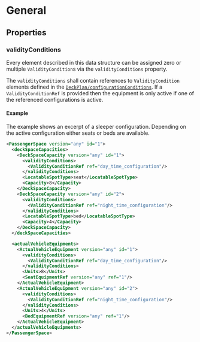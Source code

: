 # General

## Properties

### validityConditions

Every element described in this data structure can be assigned zero or multiple `ValidityCondition`s via the `validityConditions` property.

The `validityConditions` shall contain references to `ValidityCondition` elements defined in the [`DeckPlan/configurationConditions`](DECK_PLAN/DECK_PLAN.md#configurationconditions).
If a `ValidityConditionRef` is provided then the equipment is only active if one of the referenced configurations is active.

#### Example

The example shows an excerpt of a sleeper configuration. Depending on the active configuration either seats or beds are available.

```xml
<PassengerSpace version="any" id="1">
  <deckSpaceCapacities>
    <DeckSpaceCapacity version="any" id="1">
      <validityConditions>
        <ValidityConditionRef ref="day_time_configuration"/>
      </validityConditions>
      <LocatableSpotType>seat</LocatableSpotType>
      <Capacity>8</Capacity>
    </DeckSpaceCapacity>
    <DeckSpaceCapacity version="any" id="2">
      <validityConditions>
        <ValidityConditionRef ref="night_time_configuration"/>
      </validityConditions>
      <LocatableSpotType>bed</LocatableSpotType>
      <Capacity>4</Capacity>
    </DeckSpaceCapacity>
  </deckSpaceCapacities>

  <actualVehicleEquipments>
    <ActualVehicleEquipment version="any" id="1">
      <validityConditions>
        <ValidityConditionRef ref="day_time_configuration"/>
      </validityConditions>
      <Units>8</Units>
      <SeatEquipmentRef version="any" ref="1"/>
    </ActualVehicleEquipment>
    <ActualVehicleEquipment version="any" id="2">
      <validityConditions>
        <ValidityConditionRef ref="night_time_configuration"/>
      </validityConditions>
      <Units>4</Units>
      <BedEquipmentRef version="any" ref="1"/>
    </ActualVehicleEquipment>
  </actualVehicleEquipments>
</PassengerSpace>
```
